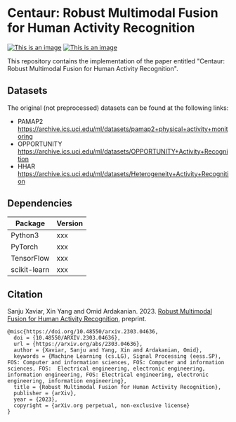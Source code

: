 # Centaur: Robust Multimodal Fusion for Human Activity Recognition
[![This is an image](https://img.shields.io/badge/arXiv-2303.04636-darkred)](https://arxiv.org/abs/2303.04636)
[![This is an image](https://img.shields.io/badge/license-MIT-green)](https://github.com/Sanju-Xaviar/Centaur/blob/main/LICENSE.md)

This repository contains the implementation of the paper entitled "Centaur: Robust Multimodal Fusion for Human Activity Recognition".

## Datasets
The original (not preprocessed) datasets can be found at the following links:

 * PAMAP2 https://archive.ics.uci.edu/ml/datasets/pamap2+physical+activity+monitoring
 * OPPORTUNITY https://archive.ics.uci.edu/ml/datasets/OPPORTUNITY+Activity+Recognition
 * HHAR https://archive.ics.uci.edu/ml/datasets/Heterogeneity+Activity+Recognition


## Dependencies
Package       | Version
------------- | -------------
Python3       | xxx
PyTorch       | xxx
TensorFlow    | xxx
scikit-learn  | xxx

## Citation
Sanju Xaviar, Xin Yang and Omid Ardakanian. 2023. [Robust Multimodal Fusion for Human Activity Recognition](https://arxiv.org/abs/2303.04636), preprint.
```
@misc{https://doi.org/10.48550/arxiv.2303.04636,
  doi = {10.48550/ARXIV.2303.04636},
  url = {https://arxiv.org/abs/2303.04636}, 
  author = {Xaviar, Sanju and Yang, Xin and Ardakanian, Omid}, 
  keywords = {Machine Learning (cs.LG), Signal Processing (eess.SP), FOS: Computer and information sciences, FOS: Computer and information sciences, FOS:  Electrical engineering, electronic engineering, information engineering, FOS: Electrical engineering, electronic engineering, information engineering},
  title = {Robust Multimodal Fusion for Human Activity Recognition},
  publisher = {arXiv},
  year = {2023},
  copyright = {arXiv.org perpetual, non-exclusive license}
}
```
